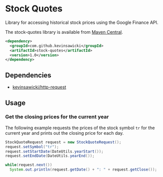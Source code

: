 # Stock Quotes

Library for accessing historical stock prices using the Google Finance API.

The stock-quotes library is available from [Maven Central](http://search.maven.org/#search%7Cgav%7C1%7Cg%3A%22com.github.kevinsawicki%22%20AND%20a%3A%22stock-quotes%22).

```xml
<dependency>
  <groupId>com.github.kevinsawicki</groupId>
  <artifactId>stock-quotes</artifactId>
  <version>1.0</version>
</dependency> 
```

## Dependencies

* [kevinsawicki/http-request](http://github.com/kevinsawicki/http-request)

## Usage

### Get the closing prices for the current year

The following example requests the prices of the stock symbol `tr` for the
current year and prints out the closing price for each day.

```java
StockQuoteRequest request = new StockQuoteRequest();
request.setSymbol("tr");
request.setStartDate(DateUtils.yearStart());
request.setEndDate(DateUtils.yearEnd());

while(request.next())
  System.out.println(request.getDate() + ": " + request.getClose());
```

